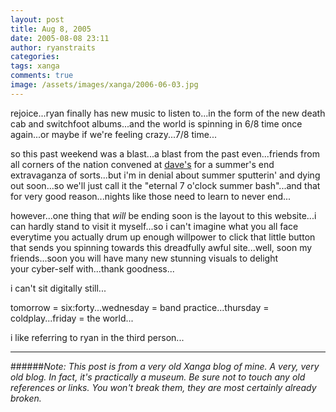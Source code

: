 ```yaml
---
layout: post
title: Aug 8, 2005
date: 2005-08-08 23:11
author: ryanstraits
categories:
tags: xanga
comments: true
image: /assets/images/xanga/2006-06-03.jpg
---
```

rejoice...ryan finally has new music to listen to...in the form of the new death cab and switchfoot albums...and the world is spinning in 6/8 time once again...or maybe if we're feeling crazy...7/8 time...

<!-- break -->

so this past weekend was a blast...a blast from the past even...friends from all corners of the nation convened at <a href="http://www.xanga.com/dreamerswell" target="_new">dave's</a> for a summer's end extravaganza of sorts...but i'm in denial about summer sputterin' and dying out soon...so we'll just call it the "eternal 7 o'clock summer bash"...and that for very good reason...nights like those need to learn to never end...

however...one thing that <em>will</em> be ending soon is the layout to this website...i can hardly stand to visit it myself...so i can't imagine what you all face everytime you actually drum up enough willpower to click that little button that sends you spinning towards this dreadfully awful site...well, soon my friends...soon you will have many new stunning visuals to delight your cyber-self with...thank goodness...

i can't sit digitally still...

tomorrow = six:forty...wednesday = band practice...thursday = coldplay...friday = the world...

i like referring to ryan in the third person...

---

######*Note: This post is from a very old Xanga blog of mine. A very, very old blog. In fact, it's practically a museum. Be sure not to touch any old references or links. You won't break them, they are most certainly already broken.*